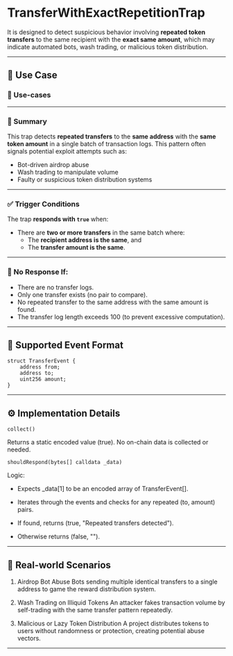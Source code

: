 # TransferWithExactRepetitionTrap

It is designed to detect suspicious behavior involving **repeated token transfers** to the same recipient with the **exact same amount**, which may indicate automated bots, wash trading, or malicious token distribution.

---

## 🧠 Use Case

### 🎯 Use-cases

---

### 📌 Summary
This trap detects **repeated transfers** to the **same address** with the **same token amount** in a single batch of transaction logs. This pattern often signals potential exploit attempts such as:
- Bot-driven airdrop abuse  
- Wash trading to manipulate volume  
- Faulty or suspicious token distribution systems

---

### ✅ Trigger Conditions
The trap **responds with `true`** when:
- There are **two or more transfers** in the same batch where:
  - The **recipient address is the same**, and  
  - The **transfer amount is the same**.

---

### 🛑 No Response If:
- There are no transfer logs.
- Only one transfer exists (no pair to compare).
- No repeated transfer to the same address with the same amount is found.
- The transfer log length exceeds 100 (to prevent excessive computation).

---

## 🧪 Supported Event Format

```solidity
struct TransferEvent {
    address from;
    address to;
    uint256 amount;
}
```

---

## ⚙️ Implementation Details
```
collect()
```
Returns a static encoded value (true). No on-chain data is collected or needed.

```
shouldRespond(bytes[] calldata _data)
```
Logic:

- Expects _data[1] to be an encoded array of TransferEvent[].

- Iterates through the events and checks for any repeated (to, amount) pairs.

- If found, returns (true, "Repeated transfers detected").

- Otherwise returns (false, "").

---

## 🧾 Real-world Scenarios
1. Airdrop Bot Abuse
Bots sending multiple identical transfers to a single address to game the reward distribution system.

2. Wash Trading on Illiquid Tokens
An attacker fakes transaction volume by self-trading with the same transfer pattern repeatedly.

3. Malicious or Lazy Token Distribution
A project distributes tokens to users without randomness or protection, creating potential abuse vectors.

---